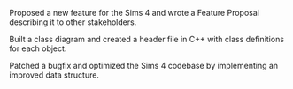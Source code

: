 Proposed a new feature for the Sims 4 and wrote a Feature Proposal describing it to other stakeholders.

Built a class diagram and created a header file in C++ with class definitions for each object.

Patched a bugfix and optimized the Sims 4 codebase by implementing an improved data structure.
